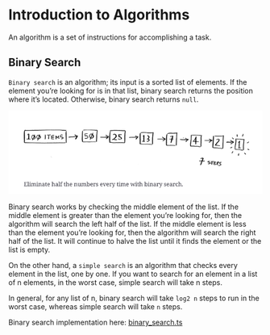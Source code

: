 # Introduction to Algorithms

An algorithm is a set of instructions for accomplishing a task.

## Binary Search

`Binary search` is an algorithm; its input is a sorted list of elements. If the element you’re looking for is in that list, binary search returns the position where it’s located. Otherwise, binary search returns `null`.

![alt text](image.png)

Binary search works by checking the middle element of the list. If the middle element is greater than the element you’re looking for, then the algorithm will search the left half of the list. If the middle element is less than the element you’re looking for, then the algorithm will search the right half of the list. It will continue to halve the list until it finds the element or the list is empty.

On the other hand, a `simple search` is an algorithm that checks every element in the list, one by one. If you want to search for an element in a list of n elements, in the worst case, simple search will take n steps.

In general, for any list of n, binary search will take `log2 n` steps to run in the worst case, whereas simple search will take `n` steps.

Binary search implementation here: [binary_search.ts](binarySearch.ts)
